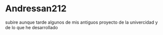 # Andressan212
subire aunque tarde algunos de mis antiguos proyecto de la univercidad y de lo que he desarrollado 
